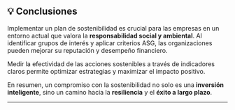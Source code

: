 ## 💡 Conclusiones


Implementar un plan de sostenibilidad es crucial para las empresas en un entorno actual que valora la **responsabilidad social y ambiental**. Al identificar grupos de interés y aplicar criterios ASG, las organizaciones pueden mejorar su reputación y desempeño financiero.


Medir la efectividad de las acciones sostenibles a través de indicadores claros permite optimizar estrategias y maximizar el impacto positivo.


En resumen, un compromiso con la sostenibilidad no solo es una **inversión inteligente**, sino un camino hacia la **resiliencia** y el **éxito a largo plazo**.

---

